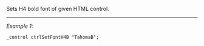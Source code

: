 Sets H4 bold font of given HTML control.


---
*Example 1:*
```sqf
_control ctrlSetFontH4B "TahomaB";
```